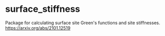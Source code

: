 # surface_stiffness
Package for calculating surface site Green's functions and site stiffnesses.
https://arxiv.org/abs/2101.12519
